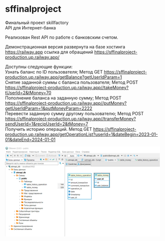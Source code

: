 # sffinalproject
Финальный проект skillfactory  
API для Интернет-банка  
  
Реализован Rest API по работе с банковским счетом.  

Демонстрационная версия развернута на базе хостинга https://railway.app
  ссылка для обращений https://sffinalproject-production.up.railway.app/
  
Доступны следующие функции:  
    Узнать баланс по ID пользователя; Метод GET https://sffinalproject-production.up.railway.app/getBalance?getUserIdParam=1  
    Снятие заданной суммы с баланса пользователя; Метод POST https://sffinalproject-production.up.railway.app//takeMoney?tUserId=2&tMoney=70  
    Пополнение баланса на заданную сумму;  Метод POST  https://sffinalproject-production.up.railway.app//putMoneу?getUserIdParam=1&putMoneyParam=2222  
    Перевести заданную сумму другому пользователю;  Метод POST https://sffinalproject-production.up.railway.app//transferMoney?sendUserId=1&recipUserId=2&tMoney=7  
    Получить историю операций. Метод GET https://sffinalproject-production.up.railway.app/getOperationList?userId=1&dateBegin=2023-01-01&dateEnd=2024-01-01    

![alt text](https://github.com/victor-b81/sffinalproject/blob/master/src/screenshotdb/Screenshot_1.png?raw=true)

